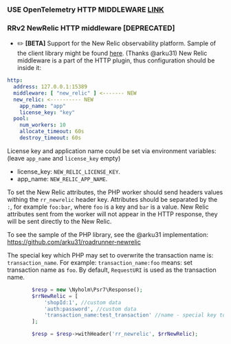 ### USE OpenTelemetry HTTP MIDDLEWARE [LINK](https://github.com/roadrunner-server/otel)

### RRv2 NewRelic HTTP middleware [DEPRECATED]


- ✏️ **[BETA]** Support for the New Relic observability platform. Sample of the client library might be
  found [here](https://github.com/arku31/roadrunner-newrelic). (Thanks @arku31)
  New Relic middleware is a part of the HTTP plugin, thus configuration should be inside it:

```yaml
http:
  address: 127.0.0.1:15389
  middleware: [ "new_relic" ] <------- NEW
  new_relic: <---------- NEW
    app_name: "app"
    license_key: "key"
  pool:
    num_workers: 10
    allocate_timeout: 60s
    destroy_timeout: 60s
```

License key and application name could be set via environment variables: (leave `app_name` and `license_key` empty)

- license_key: `NEW_RELIC_LICENSE_KEY`.
- app_name: `NEW_RELIC_APP_NAME`.

To set the New Relic attributes, the PHP worker should send headers values withing the `rr_newrelic` header key.
Attributes should be separated by the `:`, for example `foo:bar`, where `foo` is a key and `bar` is a value. New Relic
attributes sent from the worker will not appear in the HTTP response, they will be sent directly to the New Relic.

To see the sample of the PHP library, see the @arku31 implementation: https://github.com/arku31/roadrunner-newrelic

The special key which PHP may set to overwrite the transaction name is: `transaction_name`. For
example: `transaction_name:foo` means: set transaction name as `foo`. By default, `RequestURI` is used as the
transaction name.

```php
        $resp = new \Nyholm\Psr7\Response();
        $rrNewRelic = [
            'shopId:1', //custom data
            'auth:password', //custom data
            'transaction_name:test_transaction' //name - special key to override the name. By default it will use requestUri.
        ];

        $resp = $resp->withHeader('rr_newrelic', $rrNewRelic);
```
